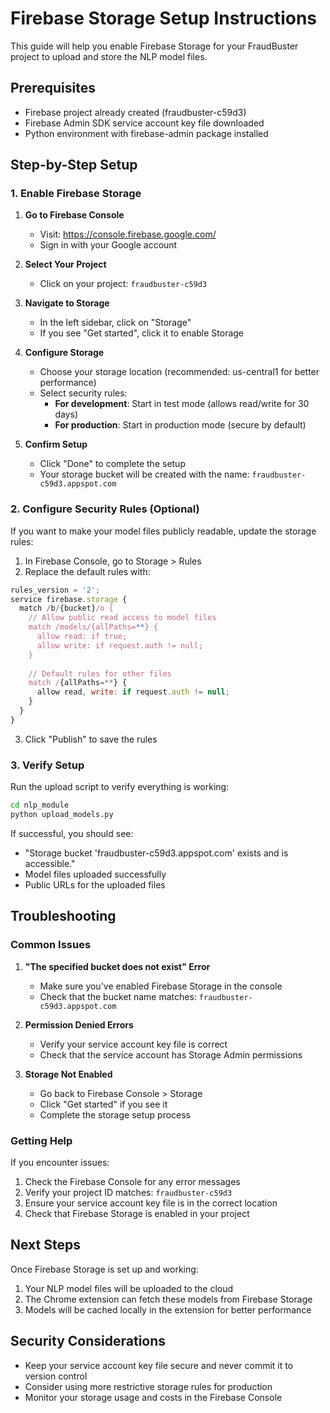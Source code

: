 # Firebase Storage Setup Instructions

This guide will help you enable Firebase Storage for your FraudBuster project to upload and store the NLP model files.

## Prerequisites

- Firebase project already created (fraudbuster-c59d3)
- Firebase Admin SDK service account key file downloaded
- Python environment with firebase-admin package installed

## Step-by-Step Setup

### 1. Enable Firebase Storage

1. **Go to Firebase Console**
   - Visit: https://console.firebase.google.com/
   - Sign in with your Google account

2. **Select Your Project**
   - Click on your project: `fraudbuster-c59d3`

3. **Navigate to Storage**
   - In the left sidebar, click on "Storage"
   - If you see "Get started", click it to enable Storage

4. **Configure Storage**
   - Choose your storage location (recommended: us-central1 for better performance)
   - Select security rules:
     - **For development**: Start in test mode (allows read/write for 30 days)
     - **For production**: Start in production mode (secure by default)

5. **Confirm Setup**
   - Click "Done" to complete the setup
   - Your storage bucket will be created with the name: `fraudbuster-c59d3.appspot.com`

### 2. Configure Security Rules (Optional)

If you want to make your model files publicly readable, update the storage rules:

1. In Firebase Console, go to Storage > Rules
2. Replace the default rules with:

```javascript
rules_version = '2';
service firebase.storage {
  match /b/{bucket}/o {
    // Allow public read access to model files
    match /models/{allPaths=**} {
      allow read: if true;
      allow write: if request.auth != null;
    }
    
    // Default rules for other files
    match /{allPaths=**} {
      allow read, write: if request.auth != null;
    }
  }
}
```

3. Click "Publish" to save the rules

### 3. Verify Setup

Run the upload script to verify everything is working:

```bash
cd nlp_module
python upload_models.py
```

If successful, you should see:
- "Storage bucket 'fraudbuster-c59d3.appspot.com' exists and is accessible."
- Model files uploaded successfully
- Public URLs for the uploaded files

## Troubleshooting

### Common Issues

1. **"The specified bucket does not exist" Error**
   - Make sure you've enabled Firebase Storage in the console
   - Check that the bucket name matches: `fraudbuster-c59d3.appspot.com`

2. **Permission Denied Errors**
   - Verify your service account key file is correct
   - Check that the service account has Storage Admin permissions

3. **Storage Not Enabled**
   - Go back to Firebase Console > Storage
   - Click "Get started" if you see it
   - Complete the storage setup process

### Getting Help

If you encounter issues:
1. Check the Firebase Console for any error messages
2. Verify your project ID matches: `fraudbuster-c59d3`
3. Ensure your service account key file is in the correct location
4. Check that Firebase Storage is enabled in your project

## Next Steps

Once Firebase Storage is set up and working:
1. Your NLP model files will be uploaded to the cloud
2. The Chrome extension can fetch these models from Firebase Storage
3. Models will be cached locally in the extension for better performance

## Security Considerations

- Keep your service account key file secure and never commit it to version control
- Consider using more restrictive storage rules for production
- Monitor your storage usage and costs in the Firebase Console
